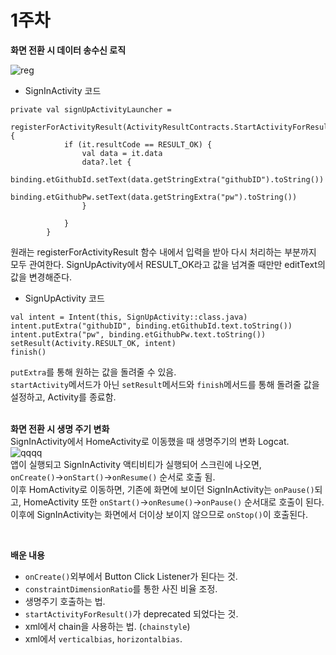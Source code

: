 ﻿
# 1주차  
**화면 전환 시 데이터 송수신 로직**  
  
![reg](https://user-images.githubusercontent.com/57510192/114303454-2c967180-9b09-11eb-8457-bd4d2a301b3e.PNG)
  
  
- SignInActivity 코드  
```  
private val signUpActivityLauncher =
        registerForActivityResult(ActivityResultContracts.StartActivityForResult()) {
            if (it.resultCode == RESULT_OK) {
                val data = it.data
                data?.let {
                    binding.etGithubId.setText(data.getStringExtra("githubID").toString())
                    binding.etGithubPw.setText(data.getStringExtra("pw").toString())
                }

            }
        }
```  
원래는 registerForActivityResult 함수 내에서 입력을 받아 다시 처리하는 부분까지 모두 관여한다. SignUpActivity에서 RESULT_OK라고 값을 넘겨줄 때만만 editText의 값을 변경해준다.
<br>  
- SignUpActivity 코드  

```
val intent = Intent(this, SignUpActivity::class.java)  
intent.putExtra("githubID", binding.etGithubId.text.toString())  
intent.putExtra("pw", binding.etGithubPw.text.toString())  
setResult(Activity.RESULT_OK, intent)  
finish()
```

`putExtra`를 통해 원하는 값을 돌려줄 수 있음.   
`startActivity`메서드가 아닌 `setResult`메서드와 `finish`메서드를 통해 돌려줄 값을 설정하고, Activity를 종료함.  
<br>  
  
**화면 전환 시 생명 주기 변화**  
SignInActivity에서 HomeActivity로 이동했을 때 생명주기의 변화 Logcat.  
![qqqq](https://user-images.githubusercontent.com/57510192/113586447-7cd48600-9668-11eb-80e4-7687b0bef792.PNG)  
앱이 실행되고 SignInActivity 액티비티가 실행되어 스크린에 나오면,   
`onCreate()`->`onStart()`->`onResume()` 순서로 호출 됨.  
이후 HomActivity로 이동하면, 기존에 화면에 보이던 SignInActivity는 `onPause()`되고, HomeActivity 또한 `onStart()`->`onResume()`->`onPause()` 순서대로 호출이 된다. 이후에 SignInActivity는 화면에서 더이상 보이지 않으므로 `onStop()`이 호출된다.  
  
<br>  
  
**배운 내용**  
- `onCreate()`외부에서 Button Click Listener가 된다는 것.
- `constraintDimensionRatio`를 통한 사진 비율 조정.
- 생명주기 호출하는 법.
- `startActivityForResult()`가 deprecated 되었다는 것.
- xml에서 chain을 사용하는 법. (`chainstyle`)
- xml에서 `verticalbias`, `horizontalbias`.
